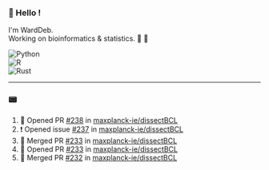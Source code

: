 ### :robot: Hello !

I'm WardDeb.  
Working on bioinformatics & statistics. 🧬 🧪  

![Python](https://img.shields.io/badge/python-3670A0?style=for-the-badge&logo=python&logoColor=ffdd54)  
![R](https://img.shields.io/badge/r-%23276DC3.svg?style=for-the-badge&logo=r&logoColor=white)  
![Rust](https://img.shields.io/badge/rust-%23000000.svg?style=for-the-badge&logo=rust&logoColor=white)  

---

### :pager:

<!--START_SECTION:activity-->
1. 💪 Opened PR [#238](https://github.com/maxplanck-ie/dissectBCL/pull/238) in [maxplanck-ie/dissectBCL](https://github.com/maxplanck-ie/dissectBCL)
2. ❗ Opened issue [#237](https://github.com/maxplanck-ie/dissectBCL/issues/237) in [maxplanck-ie/dissectBCL](https://github.com/maxplanck-ie/dissectBCL)
3. 🎉 Merged PR [#233](https://github.com/maxplanck-ie/dissectBCL/pull/233) in [maxplanck-ie/dissectBCL](https://github.com/maxplanck-ie/dissectBCL)
4. 💪 Opened PR [#233](https://github.com/maxplanck-ie/dissectBCL/pull/233) in [maxplanck-ie/dissectBCL](https://github.com/maxplanck-ie/dissectBCL)
5. 🎉 Merged PR [#232](https://github.com/maxplanck-ie/dissectBCL/pull/232) in [maxplanck-ie/dissectBCL](https://github.com/maxplanck-ie/dissectBCL)
<!--END_SECTION:activity-->

